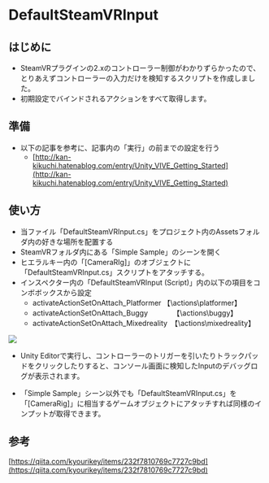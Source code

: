 # DefaultSteamVRInput



## はじめに

- SteamVRプラグインの2.xのコントローラー制御がわかりずらかったので、とりあえずコントローラーの入力だけを検知するスクリプトを作成しました。
- 初期設定でバインドされるアクションをすべて取得します。



## 準備

- 以下の記事を参考に、記事内の「実行」の前までの設定を行う
  - [http://kan-kikuchi.hatenablog.com/entry/Unity_VIVE_Getting_Started](http://kan-kikuchi.hatenablog.com/entry/Unity_VIVE_Getting_Started)



## 使い方

- 当ファイル「DefaultSteamVRInput.cs」をプロジェクト内のAssetsフォルダ内の好きな場所を配置する
- SteamVRフォルダ内にある「Simple Sample」のシーンを開く
- ヒエラルキー内の「[CameraRIg]」のオブジェクトに「DefaultSteamVRInput.cs」スクリプトをアタッチする。
- インスペクター内の「DefaultSteamVRInput (Script)」内の以下の項目をコンボボックスから設定
  - activateActionSetOnAttach_Platformer		【\actions\platformer】
  - activateActionSetOnAttach_Buggy　　　　【\actions\buggy】
  - activateActionSetOnAttach_Mixedreality　【\actions\mixedreality】

![](https://taroyan3rd.com/images/DefaultSteamVRInput/1.PNG)

- Unity Editorで実行し、コントローラーのトリガーを引いたりトラックパッドをクリックしたりすると、コンソール画面に検知したInputのデバッグログが表示されます。

- 「Simple Sample」シーン以外でも「DefaultSteamVRInput.cs」を「[CameraRig]」に相当するゲームオブジェクトにアタッチすれば同様のインプットが取得できます。



## 参考

[https://qiita.com/kyourikey/items/232f7810769c7727c9bd](https://qiita.com/kyourikey/items/232f7810769c7727c9bd)


